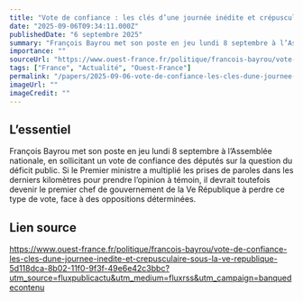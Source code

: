 ```yaml
---
title: "Vote de confiance : les clés d’une journée inédite et crépusculaire sous la Ve République"
date: "2025-09-06T09:34:11.000Z"
publishedDate: "6 septembre 2025"
summary: "François Bayrou met son poste en jeu lundi 8 septembre à l’Assemblée nationale, en sollicitant un vote de confiance des députés sur la question du déficit public. Si le Premier ministre a multiplié les prises de paroles dans les derniers kilomètres pour prendre l’opinion à témoin, il devrait toutefois devenir le premier chef de gouvernement de la Ve République à perdre ce type de vote, face à des oppositions déterminées."
importance: ""
sourceUrl: "https://www.ouest-france.fr/politique/francois-bayrou/vote-de-confiance-les-cles-dune-journee-inedite-et-crepusculaire-sous-la-ve-republique-5d118dca-8b02-11f0-9f3f-49e6e42c3bbc?utm_source=fluxpublicactu&utm_medium=fluxrss&utm_campaign=banquedecontenu"
tags: ["France", "Actualité", "Ouest-France"]
permalink: "/papers/2025-09-06-vote-de-confiance-les-cles-dune-journee-inedite-et-crepusculaire-sous-la-ve-republique"
imageUrl: ""
imageCredit: ""
---
```


## L’essentiel

François Bayrou met son poste en jeu lundi 8 septembre à l’Assemblée nationale, en sollicitant un vote de confiance des députés sur la question du déficit public. Si le Premier ministre a multiplié les prises de paroles dans les derniers kilomètres pour prendre l’opinion à témoin, il devrait toutefois devenir le premier chef de gouvernement de la Ve République à perdre ce type de vote, face à des oppositions déterminées.

## Lien source

https://www.ouest-france.fr/politique/francois-bayrou/vote-de-confiance-les-cles-dune-journee-inedite-et-crepusculaire-sous-la-ve-republique-5d118dca-8b02-11f0-9f3f-49e6e42c3bbc?utm_source=fluxpublicactu&utm_medium=fluxrss&utm_campaign=banquedecontenu

